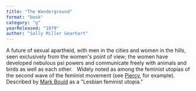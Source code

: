```yaml
---
title: "The Wanderground"
format: "book"
category: "g"
yearReleased: "1979"
author: "Sally Miller Gearhart"
---
```

A future of sexual apartheid, with men in the cities and  women in the hills, seen exclusively from the women's point of view; the women  have developed nebulous psi powers and communicate freely with animals and birds  as well as each other.
 
Widely noted as among the feminist utopias of the second  wave of the feminist movement (see <a href="https://www.theguardian.com/books/2016/nov/29/woman-on-the-edge-of-time-40-years-on-hope-imagining-utopia-marge-piercy"> Piercy</a>, for example). Described by <a href="biblio.htm#Red Planets">Mark  Bould</a> as a "Lesbian feminist utopia."
 